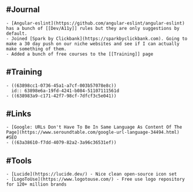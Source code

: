 ## #Journal
	- [Angular-eslint](https://github.com/angular-eslint/angular-eslint) has a bunch of [[Dev/A11y]] rules but they are only suggestions by default.
	- Joined [Spark by Clickbank](https://sparkbyclickbank.com). Going to make a 30 day push on our niche websites and see if I can actually make something of them.
	- Added a bunch of free courses to the [[Training]] page
## #Training
	- ((63898cc1-0736-45a1-a7cf-003b57078e8c))
	  id:: 63898e6a-19fd-4241-b084-51107111561d
	- ((638983a9-c171-42f7-98cf-7dfcf3c5e041))
## #Links
	- [Google: URLs Don't Have To Be In Same Language As Content Of The Page](https://www.seroundtable.com/google-url-language-34494.html) #SEO
	- ((63a38610-f7dd-4079-82a2-3a96c36531ef))
## #Tools
	- [Lucide](https://lucide.dev/) - Nice clean open-source icon set
	- [LogoToUse](https://www.logotouse.com/) - Free use logo repository for 120+ million brands
